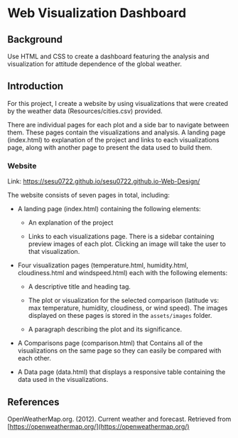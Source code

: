# Web Visualization Dashboard 

## Background

Use HTML and CSS to create a dashboard featuring the analysis and visualization for attitude dependence of the global weather.


## Introduction

For this project, I create a website by using visualizations that were created by the weather data (Resources/cities.csv) provided.

There are individual pages for each plot and a side bar to navigate between them. These pages contain the visualizations and analysis. A landing page (index.html) to explanation of the project and links to each visualizations page, along with another page to present the data used to build them.

### Website

Link: https://sesu0722.github.io/sesu0722.github.io-Web-Design/

The website consists of seven pages in total, including:

* A landing page (index.html) containing the following elements:

  * An explanation of the project

  * Links to each visualizations page. There is a sidebar containing preview images of each plot. Clicking an image will take the user to that visualization.

* Four visualization pages (temperature.html, humidity.html, cloudiness.html and windspeed.html) each with the following elements:

  * A descriptive title and heading tag.

  * The plot or visualization for the selected comparison (latitude vs: max temperature, humidity, cloudiness, or wind speed). The images displayed on these pages is stored in the `assets/images` folder.

  * A paragraph describing the plot and its significance.

* A Comparisons page (comparison.html) that Contains all of the visualizations on the same page so they can easily be compared with each other.

* A Data page (data.html) that displays a responsive table containing the data used in the visualizations.


## References

OpenWeatherMap.org. (2012). Сurrent weather and forecast. Retrieved from [https://openweathermap.org/](https://openweathermap.org/)


